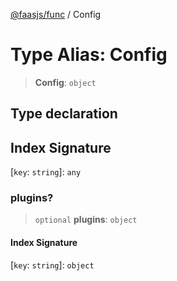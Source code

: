 [@faasjs/func](../README.md) / Config

# Type Alias: Config

> **Config**: `object`

## Type declaration

## Index Signature

 \[`key`: `string`\]: `any`

### plugins?

> `optional` **plugins**: `object`

#### Index Signature

 \[`key`: `string`\]: `object`
